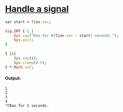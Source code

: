 [1]: http://rosettacode.org/wiki/Handle_a_signal

# [Handle a signal][1]

```ruby
var start = Time.sec;
 
Sig.INT { |_|
    Sys.say("Ran for #{Time.sec - start} seconds.");
    Sys.exit;
}
 
{ |i|
    Sys.say(i);
    Sys.sleep(0.5);
} * Math.inf;
```

#### Output:
```
1
2
3
4
^CRan for 2 seconds.
```
